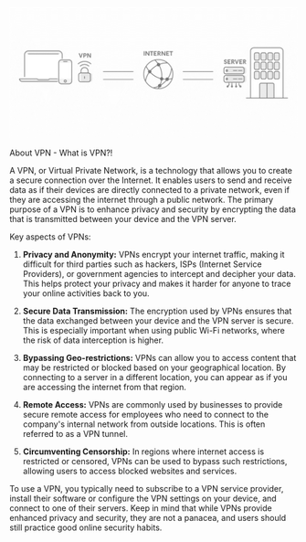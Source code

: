 ![Alt text](image.png)


About VPN - What is VPN?!

A VPN, or Virtual Private Network, is a technology that allows you to create a secure connection over the Internet. It enables users to send and receive data as if their devices are directly connected to a private network, even if they are accessing the internet through a public network. The primary purpose of a VPN is to enhance privacy and security by encrypting the data that is transmitted between your device and the VPN server.

Key aspects of VPNs:

1. **Privacy and Anonymity:** VPNs encrypt your internet traffic, making it difficult for third parties such as hackers, ISPs (Internet Service Providers), or government agencies to intercept and decipher your data. This helps protect your privacy and makes it harder for anyone to trace your online activities back to you.

2. **Secure Data Transmission:** The encryption used by VPNs ensures that the data exchanged between your device and the VPN server is secure. This is especially important when using public Wi-Fi networks, where the risk of data interception is higher.

3. **Bypassing Geo-restrictions:** VPNs can allow you to access content that may be restricted or blocked based on your geographical location. By connecting to a server in a different location, you can appear as if you are accessing the internet from that region.

4. **Remote Access:** VPNs are commonly used by businesses to provide secure remote access for employees who need to connect to the company's internal network from outside locations. This is often referred to as a VPN tunnel.

5. **Circumventing Censorship:** In regions where internet access is restricted or censored, VPNs can be used to bypass such restrictions, allowing users to access blocked websites and services.

To use a VPN, you typically need to subscribe to a VPN service provider, install their software or configure the VPN settings on your device, and connect to one of their servers. Keep in mind that while VPNs provide enhanced privacy and security, they are not a panacea, and users should still practice good online security habits.

